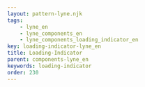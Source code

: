 ```yaml
---
layout: pattern-lyne.njk
tags: 
    - lyne_en
    - lyne_components_en
    - lyne_components_loading_indicator_en
key: loading-indicator-lyne_en
title: Loading-Indicator
parent: components-lyne_en
keywords: loading-indicator
order: 230
---
```

